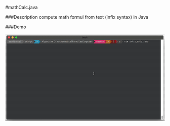 #mathCalc.java


###Description
compute math formul from text (infix syntax) in Java

###Demo

![](demo.gif)
